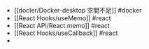 - [[docler/Docker-desktop 空間不足]] #docker
- [[React Hooks/useMemo]] #react
- [[React API/React.memo]] #react
- [[React Hooks/useCallback]] #react
-